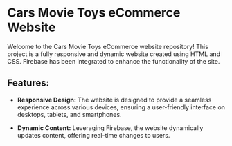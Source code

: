 # Cars Movie Toys eCommerce Website

Welcome to the Cars Movie Toys eCommerce website repository! This project is a fully responsive and dynamic website created using HTML and CSS. Firebase has been integrated to enhance the functionality of the site.

## Features:

- **Responsive Design:** The website is designed to provide a seamless experience across various devices, ensuring a user-friendly interface on desktops, tablets, and smartphones.

- **Dynamic Content:** Leveraging Firebase, the website dynamically updates content, offering real-time changes to users.

